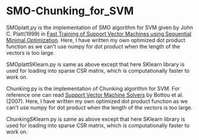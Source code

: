 # SMO-Chunking_for_SVM
SMOplatt.py is the implementation of SMO algorithm for SVM given by John C. Platt(1999) in [Fast Training of Support Vector Machines using Sequential Minimal Optimization](http://research.microsoft.com/pubs/68391/smo-book.pdf). Here, I have written my own optimized dot product function as we can't use numpy for dot product when the length of the vectors is too large.

SMOplattSKlearn.py is same as above except that here SKlearn library is used for loading into sparse CSR matrix, which is computationally faster to work on.


Chunking.py is the implementation of Chunking algorithm for SVM. For reference one can read [Support Vector Machine Solvers](http://leon.bottou.org/publications/pdf/lin-2006.pdf) by Bottou et al.(2007). Here, I have written my own optimized dot product function as we can't use numpy for dot product when the length of the vectors is too large.

ChunkingSKlearn.py is same as above except that here SKlearn library is used for loading into sparse CSR matrix, which is computationally faster to work on.
